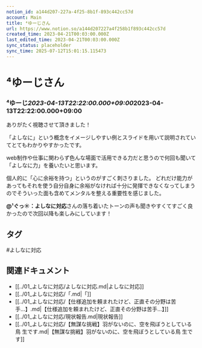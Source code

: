 ```yaml
---
notion_id: a144d207-227a-4f25-8b1f-893c442cc57d
account: Main
title: ⁴ゆーじさん
url: https://www.notion.so/a144d207227a4f258b1f893c442cc57d
created_time: 2023-04-21T00:03:00.000Z
last_edited_time: 2023-04-21T00:03:00.000Z
sync_status: placeholder
sync_time: 2025-07-12T15:01:15.115473
---
```

# ⁴ゆーじさん

### **⁴ゆーじ*****2023-04-13T22:22:00.000+09:00*****2023-04-13T22:22:00.000+09:00**
ありがたく視聴させて頂きました！

「よしなに」という概念をイメージしやすい例とスライドを用いて説明されていてとてもわかりやすかったです。

web制作や仕事に関わらず色んな場面で活用できる力だと思うので何回も聞いて「よしなに力」を養いたいと思います。

個人的に「心に余裕を持つ」というのがすごく刺さりました。
どれだけ能力があってもそれを使う自分自身に余裕がなければ十分に発揮できなくなってしまうのでそういった面も含めてメンタルを整える重要性を感じました。

**@¹ぐっ☀：よしなに対応**さんの落ち着いたトーンの声も聞きやすくてすごく良かったので次回以降も楽しみにしています！

## タグ

#よしなに対応 

## 関連ドキュメント

- [[../01_よしなに対応/よしなに対応.md|よしなに対応]]
- [[../01_よしなに対応/「.md|「]]
- [[../01_よしなに対応/【仕様追加を頼まれたけど、正直その分野は苦手…】.md|【仕様追加を頼まれたけど、正直その分野は苦手…】]]
- [[../01_よしなに対応/現状報告.md|現状報告]]
- [[../01_よしなに対応/【無謀な挑戦】羽がないのに、空を飛ぼうとしている鳥 生です.md|【無謀な挑戦】羽がないのに、空を飛ぼうとしている鳥 生です]]

